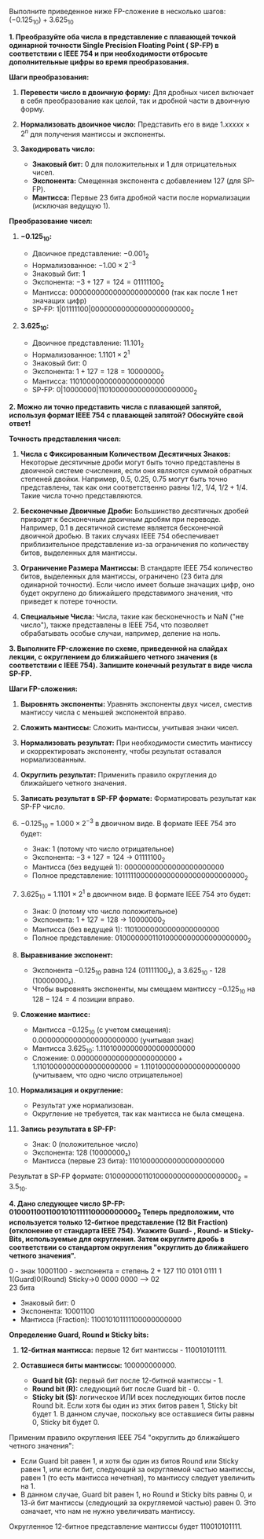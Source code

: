 Выполните приведенное ниже FP-сложение в несколько шагов:
$(-0.125_{10}) + 3.625_{10}$

**1. Преобразуйте оба числа в представление с плавающей точкой одинарной точности Single Precision Floating Point (
SP-FP) в соответствии с IEEE 754 и при необходимости отбросьте дополнительные цифры во время преобразования.**

**Шаги преобразования:**

1. **Перевести число в двоичную форму:** Для дробных чисел включает в себя преобразование как целой, так и дробной части
   в двоичную форму.

2. **Нормализовать двоичное число:** Представить его в виде $1.xxxxx \times 2^n$ для получения мантиссы и экспоненты.

3. **Закодировать число:**
    - **Знаковый бит:** 0 для положительных и 1 для отрицательных чисел.
    - **Экспонента:** Смещенная экспонента с добавлением 127 (для SP-FP).
    - **Мантисса:** Первые 23 бита дробной части после нормализации (исключая ведущую 1).

**Преобразование чисел:**

1. **$-0.125_{10}$:**
    - Двоичное представление: $-0.001_2$
    - Нормализованное: $-1.00 \times 2^{-3}$
    - Знаковый бит: 1
    - Экспонента: $-3 + 127 = 124 = 01111100_2$
    - Мантисса: $00000000000000000000000$ (так как после 1 нет значащих цифр)
    - SP-FP: $1|01111100|00000000000000000000000_2$

2. **$3.625_{10}$:**
    - Двоичное представление: $11.101_2$
    - Нормализованное: $1.1101 \times 2^1$
    - Знаковый бит: 0
    - Экспонента: $1 + 127 = 128 = 10000000_2$
    - Мантисса: $11010000000000000000000$
    - SP-FP: $0|10000000|11010000000000000000000_2$

**2. Можно ли точно представить числа с плавающей запятой, используя формат IEEE 754 с плавающей запятой? Обоснуйте
свой ответ!**

**Точность представления чисел:**

1. **Числа с Фиксированным Количеством Десятичных Знаков:** Некоторые десятичные дроби могут быть точно представлены в
   двоичной системе счисления, если они являются суммой обратных степеней двойки. Например, 0.5, 0.25, 0.75 могут быть
   точно представлены, так как они соответственно равны $1/2$, $1/4$, $1/2 + 1/4$. Такие числа точно представляются.

2. **Бесконечные Двоичные Дроби:** Большинство десятичных дробей приводят к бесконечным двоичным дробям при
   переводе. Например, 0.1 в десятичной системе является бесконечной двоичной дробью. В таких случаях IEEE 754
   обеспечивает приблизительное представление из-за ограничения по количеству битов, выделенных для мантиссы.

3. **Ограничение Размера Мантиссы:** В стандарте IEEE 754 количество битов, выделенных для мантиссы, ограничено (23 бита
   для одинарной точности). Если число имеет больше значащих цифр, оно будет округлено до ближайшего представимого
   значения, что приведет к потере точности.

4. **Специальные Числа:** Числа, такие как бесконечность и NaN ("не число"), также представлены в IEEE 754, что
   позволяет обрабатывать особые случаи, например, деление на ноль.

**3. Выполните FP-сложение по схеме, приведенной на слайдах лекции, с округлением до ближайшего четного значения (в
соответствии с IEEE 754). Запишите конечный результат в виде числа SP-FP.**

**Шаги FP-сложения:**

1. **Выровнять экспоненты:** Уравнять экспоненты двух чисел, сместив мантиссу числа с меньшей экспонентой вправо.
2. **Сложить мантиссы:** Сложить мантиссы, учитывая знаки чисел.
3. **Нормализовать результат:** При необходимости сместить мантиссу и скорректировать экспоненту, чтобы результат
   оставался нормализованным.
4. **Округлить результат:** Применить правило округления до ближайшего четного значения.
5. **Записать результат в SP-FP формате:** Форматировать результат как SP-FP число.

1. $-0.125_{10}$ = $1.000 \times 2^{-3}$ в двоичном виде. В формате IEEE 754 это будет:
    - Знак: 1 (потому что число отрицательное)
    - Экспонента: $-3 + 127 = 124$ → $01111100_2$
    - Мантисса (без ведущей 1): $00000000000000000000000$
    - Полное представление: $10111110000000000000000000000000_2$

2. $3.625_{10}$ = $1.1101 \times 2^1$ в двоичном виде. В формате IEEE 754 это будет:
    - Знак: 0 (потому что число положительное)
    - Экспонента: $1 + 127 = 128$ → $10000000_2$
    - Мантисса (без ведущей 1): $11010000000000000000000$
    - Полное представление: $01000000011010000000000000000000_2$

1. **Выравнивание экспонент:**
    - Экспонента $-0.125_{10}$ равна 124 (01111100₂), а $3.625_{10}$ - 128 (10000000₂).
    - Чтобы выровнять экспоненты, мы смещаем мантиссу $-0.125_{10}$ на $128 - 124 = 4$ позиции вправо.

2. **Сложение мантисс:**
    - Мантисса $-0.125_{10}$ (с учетом смещения): $0.00000000000000000000000$ (учитывая знак)
    - Мантисса $3.625_{10}$: $1.11010000000000000000000$
    - Сложение: $0.00000000000000000000000 + 1.11010000000000000000000 = 1.11010000000000000000000$ (учитываем, что
      одно число отрицательное)

3. **Нормализация и округление:**
    - Результат уже нормализован.
    - Округление не требуется, так как мантисса не была смещена.

4. **Запись результата в SP-FP:**
    - Знак: 0 (положительное число)
    - Экспонента: 128 (10000000₂)
    - Мантисса (первые 23 бита): 11010000000000000000000

Результат в SP-FP формате: $01000000011010000000000000000000_2=3.5_{10}$.

**4. Дано следующее число SP-FP: $0 10001100 110 0101 0111 1100 0000 0000_2$ Теперь предположим, что используется только
12-битное представление (12 Bit Fraction) (отклонение от стандарта IEEE 754). Укажите Guard- , Round- и Sticky-Bits,
используемые для округления. Затем округлите дробь в соответствии со стандартом округления "округлить до ближайшего
четного значения".**

0 - знак 10001100 - экспонента = степень 2 + 127
110 0101 0111 1 1(Guard)0(Round) Sticky->0 0000 0000 --> 02  
23 бита

- Знаковый бит: $0$
- Экспонента: $10001100$
- Мантисса (Fraction): $110010101111100000000000$

**Определение Guard, Round и Sticky bits:**

1. **12-битная мантисса:** первые 12 бит мантиссы - $110010101111$.

2. **Оставшиеся биты мантиссы:** $100000000000$.
    - **Guard bit (G):** первый бит после 12-битной мантиссы - $1$.
    - **Round bit (R):** следующий бит после Guard bit - $0$.
    - **Sticky bit (S):** логическое ИЛИ всех последующих битов после Round bit. Если хотя бы один из этих битов равен
      1, Sticky bit будет 1. В данном случае, поскольку все оставшиеся биты равны 0, Sticky bit будет $0$.

Применим правило округления IEEE 754 "округлить до ближайшего четного значения":

- Если Guard bit равен 1, и хотя бы один из битов Round или Sticky равен 1, или если бит, следующий за округляемой
  частью мантиссы, равен 1 (то есть мантисса нечетная), то мантиссу следует увеличить на 1.
- В данном случае, Guard bit равен 1, но Round и Sticky bits равны 0, и 13-й бит мантиссы (следующий за округляемой
  частью) равен 0. Это означает, что нам не нужно увеличивать мантиссу.

Округленное 12-битное представление мантиссы будет $110010101111$.